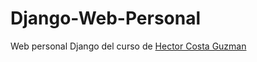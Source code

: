 # Django-Web-Personal
Web personal Django del curso de [Hector Costa Guzman](https://github.com/hcosta)
